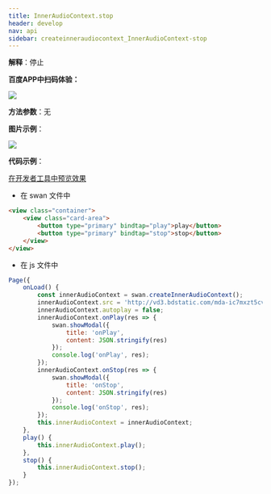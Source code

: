 ```yaml
---
title: InnerAudioContext.stop 
header: develop
nav: api
sidebar: createinneraudiocontext_InnerAudioContext-stop
---
```





**解释**：停止 

**百度APP中扫码体验：**

<img src="https://b.bdstatic.com/miniapp/assets/images/doc_demo/fragment_InnerAudioContextStop.png"  class="demo-qrcode-image" />

**方法参数**：无

**图片示例**：

<div class="m-doc-custom-examples">
    <div class="m-doc-custom-examples-correct">
        <img src="https://b.bdstatic.com/miniapp/images/InnerAudioContextStop.gif">
    </div>
    <div class="m-doc-custom-examples-correct">
        <img src=" ">
    </div>
    <div class="m-doc-custom-examples-correct">
        <img src=" ">
    </div>     
</div>

**代码示例**：

<a href="swanide://fragment/85895f7c8bc3e8bad46e9d13a083667a1574011686142" title="在开发者工具中预览效果" target="_self">在开发者工具中预览效果</a>

* 在 swan 文件中

```html
<view class="container">
    <view class="card-area">
        <button type="primary" bindtap="play">play</button>
        <button type="primary" bindtap="stop">stop</button>
    </view>
</view>
```

* 在 js 文件中

```javascript
Page({
    onLoad() {
        const innerAudioContext = swan.createInnerAudioContext();
        innerAudioContext.src = 'http://vd3.bdstatic.com/mda-ic7mxzt5cvz6f4y5/mda-ic7mxzt5cvz6f4y5.mp3';
        innerAudioContext.autoplay = false;
        innerAudioContext.onPlay(res => {
            swan.showModal({
                title: 'onPlay',
                content: JSON.stringify(res)
            });
            console.log('onPlay', res);
        });
        innerAudioContext.onStop(res => {
            swan.showModal({
                title: 'onStop',
                content: JSON.stringify(res)
            });
            console.log('onStop', res);
        });
        this.innerAudioContext = innerAudioContext;
    },
    play() {
        this.innerAudioContext.play();
    },
    stop() {
        this.innerAudioContext.stop();
    }
});
```
